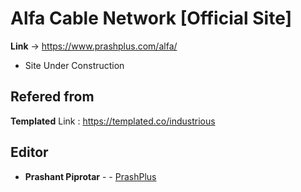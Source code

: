 # Alfa Cable Network [Official Site]
 
**Link** -> https://www.prashplus.com/alfa/

* Site Under Construction

## Refered from

**Templated**
Link : https://templated.co/industrious


## Editor

* **Prashant Piprotar** - - [PrashPlus](https://github.com/prashplus)